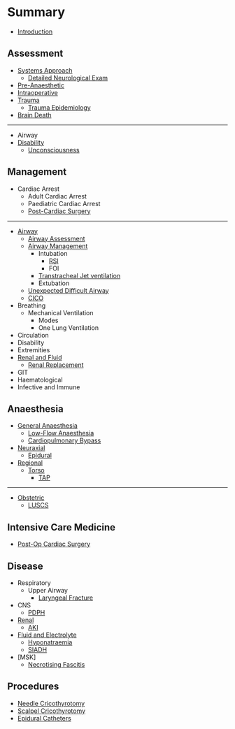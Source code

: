 # Summary

* [Introduction](README.md)

## Assessment

* [Systems Approach](/assessment/physician-approach.md)
  * [Detailed Neurological Exam](/assessment/neurological-exam.md)
* [Pre-Anaesthetic](/assessment/pre-anaesthetic.md)
* [Intraoperative](/assessment/intraoperative.md)
* [Trauma](/assessment/trauma.md)
	* [Trauma Epidemiology](/assessment/trauma-epi.md)
* [Brain Death](/assessment/braindeath.md)

---

* Airway
* [Disability](/assessment/neuro/unconscious.md#id)
	* [Unconsciousness](/assessment/neuro/unconscious.md)

## Management
* Cardiac Arrest
	* Adult Cardiac Arrest
	* Paediatric Cardiac Arrest
	* [Post-Cardiac Surgery](/management/cvs/post-cthr.md)

---

* [Airway](/management/airway/airway-assessment.md#id)
	* [Airway Assessment](/management/airway/airway-assessment.md)
	* [Airway Management](/management/airway/airway-management.md)
  		* Intubation
  			* [RSI](/management/airway/rsi.md)
  			* FOI
      	* [Transtracheal Jet ventilation](/management/airway/jet-ventilation.md)
  		* Extubation
    * [Unexpected Difficult Airway](/management/airway/difficult-airway.md)
    * [CICO](/management/airway/cico.md)
* Breathing
	* Mechanical Ventilation
    	* Modes
    	* One Lung Ventilation
* Circulation
* Disability
* Extremities
* [Renal and Fluid](/management/renal/rrt.md#id)
	* [Renal Replacement](/management/renal/rrt.md)
* GIT
* Haematological
* Infective and Immune

## Anaesthesia
* [General Anaesthesia](/anaesthesia/general/low-flow.md#id)
	* [Low-Flow Anaesthesia](/anaesthesia/general/low-flow.md)
	* [Cardiopulmonary Bypass](/anaesthesia/cthr/cpb.md)
* [Neuraxial](/anaesthesia/regional/epidural.md#id)
	* [Epidural](/anaesthesia/regional/epidural.md)
* [Regional](/anaesthesia/regional/tap.md#id)
	* [Torso](/anaesthesia/regional/tap.md#id)
		* [TAP](/anaesthesia/regional/tap.md)

---

* [Obstetric](/anaesthesia/obs/luscs.md#id)
	* [LUSCS](/anaesthesia/obs/luscs.md)


## Intensive Care Medicine
* [Post-Op Cardiac Surgery](/intensive-care/postop-cthr.md)

## Disease
* Respiratory
	* Upper Airway
		* [Laryngeal Fracture](/disease/respiratory/upper-airway/laryngeal-fracture.md)
* CNS
	* [PDPH](/disease/cns/pdph.md)
* [Renal](/disease/renal/aki.md#id)
	* [AKI](/disease/renal/aki.md)
* [Fluid and Electrolyte](/disease/fluid/hypona.md#id)
	* [Hyponatraemia](/disease/fluid/hypona.md)
	* [SIADH](/disease/fluid/siadh.md)
* [MSK]
	* [Necrotising Fascitis](/disease/msk/necfas.md)


## Procedures
* [Needle Cricothyrotomy](procedures/needle-cricothyrotomy.md)
* [Scalpel Cricothyrotomy](procedures/scalpel-cricothyrotomy.md)
* [Epidural Catheters](procedures/epidural_insertion.md)

